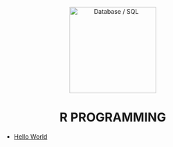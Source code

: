 <p align="center">
<img src="https://img.icons8.com/fluency/240/null/r-project.png" title = "Database / SQL" height='200'></p>


<h1 align="center"> R PROGRAMMING </h1>

<!-- --------------------------------------------------- -->


* [Hello World](https://github.com/004Ajay/R/blob/main/HelloWorld.r)

<!-- ---------------------------------------------------

---

## LAB Experiments

* [Exp 1 → Database Schema & ER Diagram](https://github.com/004Ajay/SQL/blob/main/EXP1_DB_Schema_ER_Diag.md)

* [Exp 2 → Familiarization of DDL Commands](https://github.com/004Ajay/SQL/blob/main/EXP2_DDL_Commands.sql)

* [Exp 3 → Familiarization of DML Commands](https://github.com/004Ajay/SQL/blob/main/EXP3_DML_Commands.sql)

* [Exp 4 → DML & DDL Commands](https://github.com/004Ajay/SQL/blob/main/EXP4_DMLDDLCmds.sql)

* [Exp 5 → PL/SQL(Rough & Fair)](https://github.com/004Ajay/SQL/blob/main/EXP5_PL_SQL.sql)

* [Exp 6 → Function, Procedure, Trigger (PL/SQL)](https://github.com/004Ajay/SQL/blob/main/EXP7_Procedure_Trigger.sql)

* [Exp 7 → Cursor (PL/SQL)](https://github.com/004Ajay/SQL/blob/main/EXP6_Cursor.sql)

* [Exp 8 → Views](https://github.com/004Ajay/SQL/blob/main/views.sql)

* [Exp 9 → Exceptions (PL/SQL)](https://github.com/004Ajay/SQL/blob/main/exceptions.sql)

* [Exp 10 → RDBMS Built-in Functions](https://github.com/004Ajay/SQL/blob/main/rdbmsbuiltinfuncs.md)



---

## Programs

* [Create Database](https://github.com/004Ajay/SQL/blob/main/CreateDB.sql)

* [Create Table](https://github.com/004Ajay/SQL/blob/main/CreateTable.sql)

* [Describe Table](https://github.com/004Ajay/SQL/blob/main/DescribeTable.sql)

* [Insert Values](https://github.com/004Ajay/SQL/blob/main/InsertValues.sql)

* [Select Values](https://github.com/004Ajay/SQL/blob/main/SelectValues.sql)

* [Updating Values](https://github.com/004Ajay/SQL/blob/main/UpdatingValues.sql)

* [Adding Column](https://github.com/004Ajay/SQL/blob/main/AddingColumn.sql)

* [Count Distinct Values](https://github.com/004Ajay/SQL/blob/main/CountDistinct.sql)

* [Finding Max Value](https://github.com/004Ajay/SQL/blob/main/MaxValue.sql)

* [Ordering Descending or Ascending](https://github.com/004Ajay/SQL/blob/main/OrderByDescAsc.sql)

* [PL/SQL Experiments](https://github.com/004Ajay/SQL/blob/main/EXP5_PL_SQL.sql)

---

## SQL Plus Installation (with exe file & image)

* [SQL PLUS](https://github.com/004Ajay/SQL/tree/main/SQL%20PLUS#Quick-Navigation)

-->
